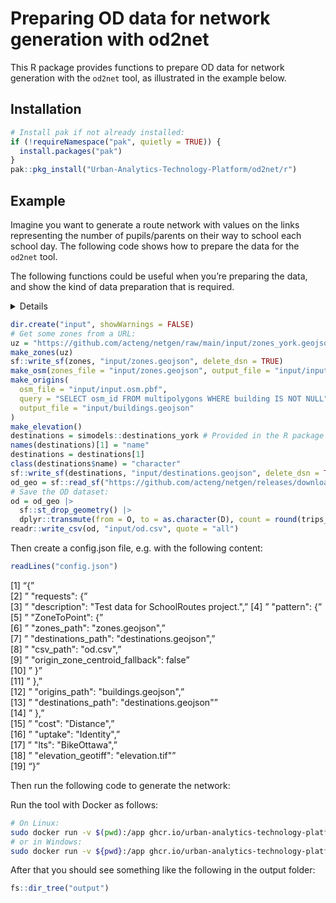 # Preparing OD data for network generation with od2net


This R package provides functions to prepare OD data for network
generation with the `od2net` tool, as illustrated in the example below.

## Installation

``` r
# Install pak if not already installed:
if (!requireNamespace("pak", quietly = TRUE)) {
  install.packages("pak")
}
pak::pkg_install("Urban-Analytics-Technology-Platform/od2net/r")
```

## Example

Imagine you want to generate a route network with values on the links
representing the number of pupils/parents on their way to school each
school day. The following code shows how to prepare the data for the
`od2net` tool.

The following functions could be useful when you’re preparing the data,
and show the kind of data preparation that is required.

<details>
<!-- TODO: consider adding these functions to the package at some stage? -->

``` r
# Aim: generate input data for od2net with R

#' Generate a 'zones.geojson' file
#' 
#' This function requires a zones file, e.g.
#' "https://raw.githubusercontent.com/nptscot/npt/main/data-raw/zones_edinburgh.geojson"
#' or a file on your computer.
#' It will generate a file in the input/ folder
#' 
#' @param file Location or URL of zones file
make_zones = function(file) {
  zones = sf::read_sf(file)[1]
  names(zones)[1] = "name"
  sf::write_sf(zones, "input/zones.geojson", delete_dsn = TRUE)
}

make_od = function() {
  od = readr::read_csv("https://raw.githubusercontent.com/nptscot/npt/main/data-raw/od_subset.csv")
  od = od |>
    dplyr::transmute(from = geo_code1, to = geo_code2, count = bicycle)
  readr::write_csv(od, "input/od.csv")
}
#' Get elevation data
#' 
#' This function downloads elevation data from a source such as
#' https://play.abstreet.org/dev/data/input/shared/elevation/UK-dem-50m-4326.tif.gz
#' or https://assets.od2net.org/input/LisboaIST_10m_4326.tif
#' 
#' @param url Full URL of the elevation dataset if available
#' @param file File name if hosted on a known site
#' @param base_url Base URL associated with the 'file' argument
#' 
make_elevation = function(
    url = NULL,
    file = "UK-dem-50m-4326.tif.gz",
    base_url = "https://play.abstreet.org/dev/data/input/shared/elevation/"
    ) {
  if (is.null(url)) {
    url = paste0(base_url, file)
  }
  is_gzip = grepl(pattern = "gz", url)
  # Download the file
    if (!file.exists("input/elevation.tif") && is_gzip) {
      download.file(
          url = url,
          destfile = "input/elevation.tif.gz"
      )
      R.utils::gunzip("input/elevation.tif.gz", destname = "input/elevation.tif")
    } else {
      download.file(
        url = url,
        destfile = "input/elevation.tif"
      )
    }
}
```

</details>

``` r
dir.create("input", showWarnings = FALSE)
# Get some zones from a URL:
uz = "https://github.com/acteng/netgen/raw/main/input/zones_york.geojson"
make_zones(uz)
sf::write_sf(zones, "input/zones.geojson", delete_dsn = TRUE)
make_osm(zones_file = "input/zones.geojson", output_file = "input/input.osm.pbf")
make_origins(
  osm_file = "input/input.osm.pbf",
  query = "SELECT osm_id FROM multipolygons WHERE building IS NOT NULL",
  output_file = "input/buildings.geojson"
)
make_elevation()
destinations = simodels::destinations_york # Provided in the R package
names(destinations)[1] = "name"
destinations = destinations[1]
class(destinations$name) = "character"
sf::write_sf(destinations, "input/destinations.geojson", delete_dsn = TRUE)
od_geo = sf::read_sf("https://github.com/acteng/netgen/releases/download/v0.1.0/res_output.geojson")
# Save the OD dataset:
od = od_geo |>
  sf::st_drop_geometry() |>
  dplyr::transmute(from = O, to = as.character(D), count = round(trips_modelled))
readr::write_csv(od, "input/od.csv", quote = "all")
```

Then create a config.json file, e.g. with the following content:

``` r
readLines("config.json")
```

\[1\] “{”  
\[2\] ” "requests": {”  
\[3\] ” "description": "Test data for SchoolRoutes project.",” \[4\] ”
"pattern": {”  
\[5\] ” "ZoneToPoint": {”  
\[6\] ” "zones_path": "zones.geojson",”  
\[7\] ” "destinations_path": "destinations.geojson",”  
\[8\] ” "csv_path": "od.csv",”  
\[9\] ” "origin_zone_centroid_fallback": false”  
\[10\] ” }”  
\[11\] ” },”  
\[12\] ” "origins_path": "buildings.geojson",”  
\[13\] ” "destinations_path": "destinations.geojson"”  
\[14\] ” },”  
\[15\] ” "cost": "Distance",”  
\[16\] ” "uptake": "Identity",”  
\[17\] ” "lts": "BikeOttawa",”  
\[18\] ” "elevation_geotiff": "elevation.tif"”  
\[19\] “}”

Then run the following code to generate the network:

Run the tool with Docker as follows:

``` bash
# On Linux:
sudo docker run -v $(pwd):/app ghcr.io/urban-analytics-technology-platform/od2net:main /app/config.json
# or in Windows:
sudo docker run -v ${pwd}:/app ghcr.io/urban-analytics-technology-platform/od2net:main /app/config.json
```

After that you should see something like the following in the output
folder:

``` r
fs::dir_tree("output")
```
